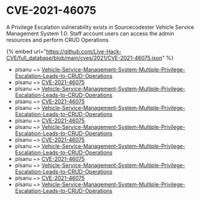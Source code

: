 # CVE-2021-46075

A Privilege Escalation vulnerability exists in Sourcecodester Vehicle Service Management System 1.0. Staff account users can access the admin resources and perform CRUD Operations.

{% embed url="https://github.com/Live-Hack-CVE/full_database/blob/main/cves/2021/CVE-2021-46075.json" %}


* plsanu ~> [Vehicle-Service-Management-System-Multiple-Privilege-Escalation-Leads-to-CRUD-Operations](https://www.alice-snow.ru/2021/database/cve-2021-46075/vehicle-service-management-system-multiple-privilege-escalation-leads-to-crud-operations-plsanu)
* plsanu ~> [CVE-2021-46075](https://www.alice-snow.ru/2021/database/cve-2021-46075/cve-2021-46075-plsanu)
* plsanu ~> [Vehicle-Service-Management-System-Multiple-Privilege-Escalation-Leads-to-CRUD-Operations](https://www.alice-snow.ru/2021/database/cve-2021-46075/vehicle-service-management-system-multiple-privilege-escalation-leads-to-crud-operations-plsanu)
* plsanu ~> [CVE-2021-46075](https://www.alice-snow.ru/2021/database/cve-2021-46075/cve-2021-46075-plsanu)
* plsanu ~> [Vehicle-Service-Management-System-Multiple-Privilege-Escalation-Leads-to-CRUD-Operations](https://www.alice-snow.ru/2021/database/cve-2021-46075/vehicle-service-management-system-multiple-privilege-escalation-leads-to-crud-operations-plsanu)
* plsanu ~> [CVE-2021-46075](https://www.alice-snow.ru/2021/database/cve-2021-46075/cve-2021-46075-plsanu)
* plsanu ~> [Vehicle-Service-Management-System-Multiple-Privilege-Escalation-Leads-to-CRUD-Operations](https://www.alice-snow.ru/2021/database/cve-2021-46075/vehicle-service-management-system-multiple-privilege-escalation-leads-to-crud-operations-plsanu)
* plsanu ~> [CVE-2021-46075](https://www.alice-snow.ru/2021/database/cve-2021-46075/cve-2021-46075-plsanu)
* plsanu ~> [Vehicle-Service-Management-System-Multiple-Privilege-Escalation-Leads-to-CRUD-Operations](https://www.alice-snow.ru/2021/database/cve-2021-46075/vehicle-service-management-system-multiple-privilege-escalation-leads-to-crud-operations-plsanu)
* plsanu ~> [CVE-2021-46075](https://www.alice-snow.ru/2021/database/cve-2021-46075/cve-2021-46075-plsanu)
* plsanu ~> [Vehicle-Service-Management-System-Multiple-Privilege-Escalation-Leads-to-CRUD-Operations](https://www.alice-snow.ru/2021/database/cve-2021-46075/vehicle-service-management-system-multiple-privilege-escalation-leads-to-crud-operations-plsanu)
* plsanu ~> [CVE-2021-46075](https://www.alice-snow.ru/2021/database/cve-2021-46075/cve-2021-46075-plsanu)
* plsanu ~> [Vehicle-Service-Management-System-Multiple-Privilege-Escalation-Leads-to-CRUD-Operations](https://www.alice-snow.ru/2021/database/cve-2021-46075/vehicle-service-management-system-multiple-privilege-escalation-leads-to-crud-operations-plsanu)